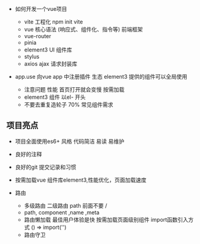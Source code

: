 - 如何开发一个vue项目
  - vite 工程化
    npm init vite 
  - vue 核心语法 (响应式、组件化、指令等)
    前端框架
  - vue-router
  - pinia
  - element3 UI 组件库
  - stylus 
  - axios  ajax 请求封装库 

- app.use
  向vue app 中注册插件 生态
  element3 提供的组件可以全局使用
  - 注意问题 性能
    首页打开就会变慢 按需加载
  - element3 组件 以el- 开头
  - 不要去重复造轮子 70% 常见组件需求
  
## 项目亮点
- 项目全面使用es6+ 风格
  代码简洁  易读  易维护
- 良好的注释
- 良好的git 提交记录和习惯

- 按需加载vue 组件库element3,性能优化，页面加载速度
- 路由
  - 多级路由
    二级路由 path 前面不要 /
  - path, component ,name ,meta
  - 路由懒加载
    最佳用户体验是快
    按需加载页面级别组件 import函数引入方式 () => import('')
  - 路由守卫
